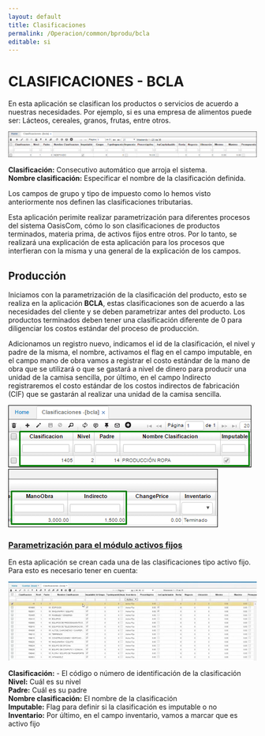 ```yaml
---
layout: default
title: Clasificaciones
permalink: /Operacion/common/bprodu/bcla
editable: si
---
```


# CLASIFICACIONES - BCLA

En esta aplicación se clasifican los productos o servicios de acuerdo a nuestras necesidades. Por ejemplo, si es una empresa de alimentos puede ser: Lácteos, cereales, granos, frutas, entre otros.  

![](bcla3.png)

**Clasificación:** Consecutivo automático que arroja el sistema.  
**Nombre clasificación:** Especificar el nombre de la clasificación definida.  

Los campos de grupo y tipo de impuesto como lo hemos visto anteriormente nos definen las clasificaciones tributarias.  

Esta aplicación perimite realizar parametrización para diferentes procesos del sistema OasisCom, cómo lo son clasificaciones de productos terminados, materia prima, de activos fijos entre otros. Por lo tanto, se realizará una explicación de esta aplicación para los procesos que interfieran con la misma y una general de la explicación de los campos.

## Producción

Iniciamos con la parametrización de la clasificación del producto, esto se realiza en la aplicación **BCLA**, estas clasificaciones son de acuerdo a las necesidades del cliente y se deben parametrizar antes del producto. Los productos terminados deben tener una clasificación diferente de 0 para diligenciar los costos estándar del proceso de producción.  

Adicionamos un registro nuevo, indicamos el id de la clasificación, el nivel y padre de la misma, el nombre, activamos el flag en el campo imputable, en el campo mano de obra vamos a registrar el costo estándar de la mano de obra que se utilizará o que se gastará a nivel de dinero para producir una unidad de la camisa sencilla, por último, en el campo Indirecto registraremos el costo estándar de los costos indirectos de fabricación (CIF) que se gastarán al realizar una unidad de la camisa sencilla.  


![](bcla1.png)![](bcla2.png)  

### [Parametrización para el módulo activos fijos](http://docs.oasiscom.com/Operacion/common/bprodu/bcla#parametrización-para-el-módulo-activos-fijos)

En esta aplicación se crean cada una de las clasificaciones tipo activo fijo.  Para esto es necesario tener en cuenta:  

![](bcla4.png)  

**Clasificación:** - El código o número de identificación de la clasificación  
**Nivel:**  Cuál es su nivel  
**Padre:**  Cuál es su padre  
**Nombre clasificación:**  El nombre de la clasificación  
**Imputable:**  Flag para definir si la clasificación es imputable o no  
**Inventario:** Por último, en el campo inventario, vamos a marcar que es activo fijo











